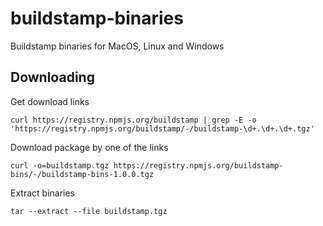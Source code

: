 # buildstamp-binaries
Buildstamp binaries for MacOS, Linux and Windows

## Downloading
Get download links
```shell script
curl https://registry.npmjs.org/buildstamp | grep -E -o 'https://registry.npmjs.org/buildstamp/-/buildstamp-\d+.\d+.\d+.tgz'
```
Download package by one of the links
```shell script
curl -o=buildstamp.tgz https://registry.npmjs.org/buildstamp-bins/-/buildstamp-bins-1.0.0.tgz
```
Extract binaries
```shell script
tar --extract --file buildstamp.tgz
```
